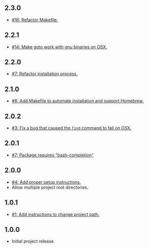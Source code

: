## 2.3.0
* [#16: Refactor Makefile.](https://github.com/haensl/goto/issues/16)

## 2.2.1
* [#14: Make goto work with gnu binaries on OSX.](https://github.com/haensl/goto/issues/14)

## 2.2.0
* [#7: Refactor installation process.](https://github.com/haensl/goto/issues/12)

## 2.1.0
* [#6: Add Makefile to automate installation and support Homebrew.](https://github.com/haensl/goto/issues/6)

## 2.0.2
* [#3: Fix a bug that caused the `find` command to fail on OSX.](https://github.com/haensl/goto/issues/3)

## 2.0.1
* [#7: Package requires "bash-completion"](https://github.com/haensl/goto/issues/7)

## 2.0.0
* [#4: Add proper setup instructions.](https://github.com/haensl/goto/issues/4)
* Allow multiple project root directories.

## 1.0.1
* [#1: Add instructions to change project path.](https://github.com/haensl/goto/issues/1)

## 1.0.0
* Initial project release.
